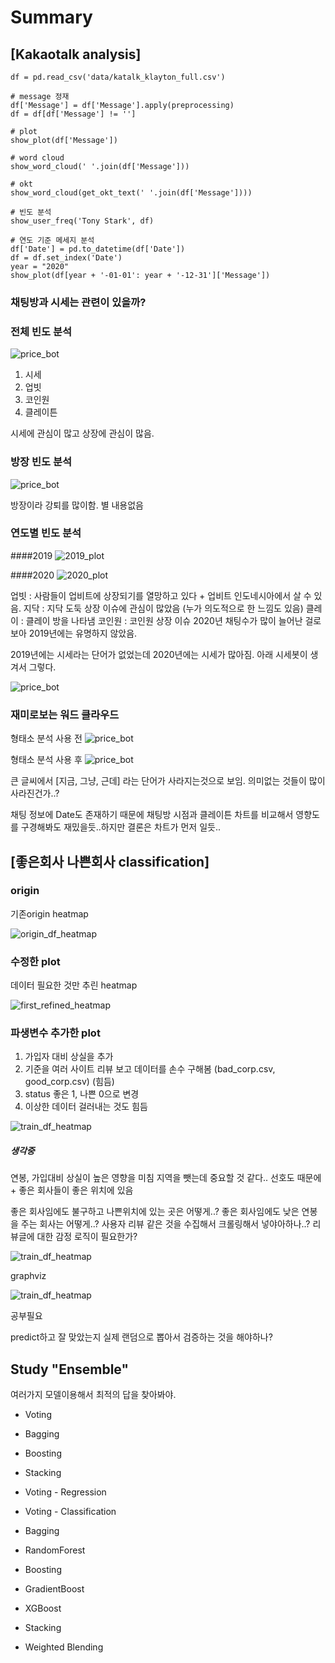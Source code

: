 # Summary

## [Kakaotalk analysis]

```
df = pd.read_csv('data/katalk_klayton_full.csv')

# message 정재
df['Message'] = df['Message'].apply(preprocessing)
df = df[df['Message'] != '']

# plot
show_plot(df['Message'])

# word cloud
show_word_cloud(' '.join(df['Message']))

# okt
show_word_cloud(get_okt_text(' '.join(df['Message'])))

# 빈도 분석
show_user_freq('Tony Stark', df)

# 연도 기준 메세지 분석
df['Date'] = pd.to_datetime(df['Date'])
df = df.set_index('Date')
year = "2020"
show_plot(df[year + '-01-01': year + '-12-31']['Message'])
```

### 채팅방과 시세는 관련이 있을까?

### 전체 빈도 분석
![price_bot](./katalk/image/total_plot.png)

1. 시세 
2. 업빗 
3. 코인원 
4. 클레이튼

시세에 관심이 많고 상장에 관심이 많음.

### 방장 빈도 분석
![price_bot](./katalk/image/tony_plot.png)

방장이라 강퇴를 많이함. 별 내용없음 

### 연도별 빈도 분석

####2019
![2019_plot](./katalk/image/2019_plot.png)

####2020
![2020_plot](./katalk/image/2020_plot.png)

업빗 : 사람들이 업비트에 상장되기를 열망하고 있다 + 업비트 인도네시아에서 살 수 있음.
지닥 : 지닥 도둑 상장 이슈에 관심이 많았음 (누가 의도적으로 한 느낌도 있음)
클레이 : 클레이 방을 나타냄
코인원 : 코인원 상장 이슈
2020년 채팅수가 많이 늘어난 걸로 보아 2019년에는 유명하지 않았음.

2019년에는 시세라는 단어가 없었는데 2020년에는 시세가 많아짐. 아래 시세봇이 생겨서 그렇다.

![price_bot](./katalk/image/price_bot.png)

### 재미로보는 워드 클라우드 

형태소 분석 사용 전
![price_bot](./katalk/image/wordcloud_without_axisoff.png)

형태소 분석 사용 후
![price_bot](./katalk/image/wordcloud_without_axisoff2.png)

큰 글씨에서 [지금, 그냥, 근데] 라는 단어가 사라지는것으로 보임. 의미없는 것들이 많이 사라진건가..?

채팅 정보에 Date도 존재하기 때문에 채팅방 시점과 클레이튼 차트를 비교해서 영향도를 구경해봐도 재밌을듯..하지만 결론은 차트가 먼저 일듯.. 


## [좋은회사 나쁜회사 classification]

### origin

기존origin heatmap 

![origin_df_heatmap](eda/image/origin_df_heatmap.png)
 

### 수정한 plot

데이터 필요한 것만 추린 heatmap

![first_refined_heatmap](eda/image/first_refined_heatmap.png)

### 파생변수 추가한 plot

1. 가입자 대비 상실을 추가
2. 기준을 여러 사이트 리뷰 보고 데이터를 손수 구해봄 (bad_corp.csv, good_corp.csv) (힘듬)
3. status 좋은 1, 나쁜 0으로 변경 
4. 이상한 데이터 걸러내는 것도 힘듬

![train_df_heatmap](eda/image/train_df_heatmap.png)

##### 생각중
연봉, 가입대비 상실이 높은 영향을 미침 
지역을 뺏는데 중요할 것 같다.. 선호도 때문에 + 좋은 회사들이 좋은 위치에 있음

좋은 회사임에도 불구하고 나쁜위치에 있는 곳은 어떻게..?
좋은 회사임에도 낮은 연봉을 주는 회사는 어떻게..?
사용자 리뷰 같은 것을 수집해서 크롤링해서 넣야아하나..? 리뷰글에 대한 감정 로직이 필요한가? 

![train_df_heatmap](eda/image/train_df_heatmap.png)

graphviz

![train_df_heatmap](eda/image/graphviz_tree.png)

공부필요

predict하고 잘 맞았는지 실제 랜덤으로 뽑아서 검증하는 것을 해야하나?


## Study "Ensemble" 

여러가지 모델이용해서 최적의 답을 찾아봐야.

- Voting
- Bagging
- Boosting
- Stacking

- Voting - Regression
- Voting - Classification
- Bagging
- RandomForest
- Boosting
- GradientBoost
- XGBoost
- Stacking
- Weighted Blending




